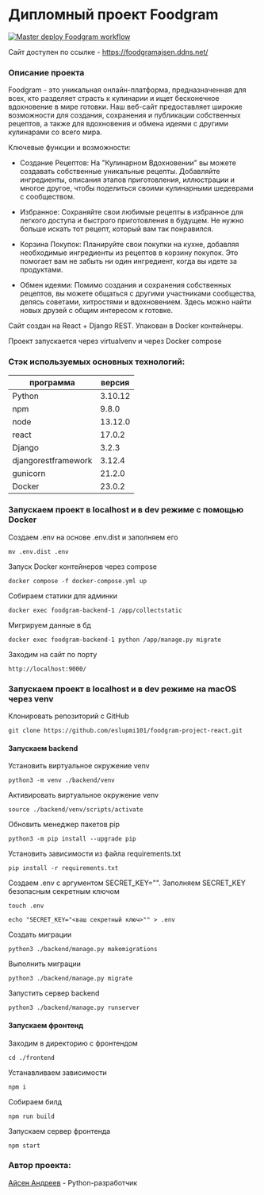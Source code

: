 # Дипломный проект Foodgram
[![Master deploy Foodgram workflow](https://github.com/eslupmi101/foodgram-project-react/actions/workflows/master.yml/badge.svg?branch=master)](https://github.com/eslupmi101/foodgram-project-react/actions/workflows/master.yml)

Сайт доступен по ссылке - https://foodgramajsen.ddns.net/

### **Описание проекта**
Foodgram - это уникальная онлайн-платформа, предназначенная для всех, кто разделяет страсть к кулинарии и ищет бесконечное вдохновение в мире готовки. Наш веб-сайт предоставляет широкие возможности для создания, сохранения и публикации собственных рецептов, а также для вдохновения и обмена идеями с другими кулинарами со всего мира.

Ключевые функции и возможности:

- Создание Рецептов: На "Кулинарном Вдохновении" вы можете создавать собственные уникальные рецепты. Добавляйте ингредиенты, описания этапов приготовления, иллюстрации и многое другое, чтобы поделиться своими кулинарными шедеврами с сообществом.

- Избранное: Сохраняйте свои любимые рецепты в избранное для легкого доступа и быстрого приготовления в будущем. Не нужно больше искать тот рецепт, который вам так понравился.

- Корзина Покупок: Планируйте свои покупки на кухне, добавляя необходимые ингредиенты из рецептов в корзину покупок. Это помогает вам не забыть ни один ингредиент, когда вы идете за продуктами.

- Обмен идеями: Помимо создания и сохранения собственных рецептов, вы можете общаться с другими участниками сообщества, делясь советами, хитростями и вдохновением. Здесь можно найти новых друзей с общим интересом к готовке.

Сайт создан на React + Django REST. Упакован в Docker контейнеры.

Проект запускается через virtualvenv и через Docker compose

### **Стэк используемых основных технологий:**

| программа                     | версия |
|-------------------------------|--------|
| Python                        | 3.10.12|
| npm                           |  9.8.0 |
| node                          | 13.12.0 |
| react                         | 17.0.2 |
| Django                        | 3.2.3  |
| djangorestframework           | 3.12.4  |
| gunicorn                      | 21.2.0  |
| Docker                        | 23.0.2 | 


### **Запускаем проект в localhost и в dev режиме c помощью Docker**
Создаем .env на основе .env.dist и заполняем его
```
mv .env.dist .env
```

Запуск Docker контейнеров через compose
```
docker compose -f docker-compose.yml up
```

Собираем статики для админки
```
docker exec foodgram-backend-1 /app/collectstatic
```

Мигрируем данные в бд
```
docker exec foodgram-backend-1 python /app/manage.py migrate
```

Заходим на сайт по порту
```
http://localhost:9000/
```


### **Запускаем проект в localhost и в dev режиме на macOS через venv**
Клонировать репозиторий с GitHub
```
git clone https://github.com/eslupmi101/foodgram-project-react.git
```

#### **Запускаем backend**
Установить виртуальное окружение venv
```
python3 -m venv ./backend/venv
```

Aктивировать виртуальное окружение venv
```
source ./backend/venv/scripts/activate
```

Обновить менеджер пакетов pip
```
python3 -m pip install --upgrade pip
```

Установить зависимости из файла requirements.txt
```
pip install -r requirements.txt
```

Создаем .env с аргументом SECRET_KEY="".
Заполняем SECRET_KEY безопасным секретным ключом
```
touch .env

echo "SECRET_KEY="<ваш секретный ключ>"" > .env 
```

Создать миграции
```
python3 ./backend/manage.py makemigrations
```

Выполнить миграции
```
python3 ./backend/manage.py migrate
```

Запустить сервер backend
```
python3 ./backend/manage.py runserver
```

####  **Запускаем фронтенд**

Заходим в директорию с фронтендом
```
cd ./frontend
```

Устанавливаем зависимости
```
npm i
```

Собираем билд
```
npm run build
```

Запускаем сервер фронтенда
```
npm start
```
### **Автор проекта:**
[Айсен Андреев](https://github.com/eslupmi101) - Python-разработчик

